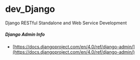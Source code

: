 # dev_Django
Django RESTful Standalone and Web Service Development

##### Django Admin Info
- [https://docs.djangoproject.com/en/4.0/ref/django-admin/](https://docs.djangoproject.com/en/4.0/ref/django-admin/) <br/>


